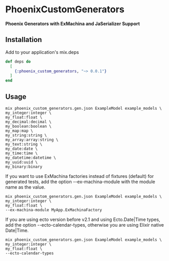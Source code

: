 # PhoenixCustomGenerators

**Phoenix Generators with ExMachina and JaSerializer Support**

## Installation

Add to your application's mix.deps

```elixir
def deps do
  [
    {:phoenix_custom_generators, "~> 0.0.1"}
  ]
end
```

## Usage

```
mix phoenix_custom_generators.gen.json ExampleModel example_models \
my_integer:integer \
my_float:float \
my_decimal:decimal \
my_boolean:boolean \
my_map:map \
my_string:string \
my_array:array:string \
my_text:string \
my_date:date \
my_time:time \
my_datetime:datetime \
my_uuid:uuid \
my_binary:binary
```

If you want to use ExMachina factories instead of fixtures (default) for generated tests,
add the option --ex-machina-module with the module name as the value.

```
mix phoenix_custom_generators.gen.json ExampleModel example_models \
my_integer:integer \
my_float:float \
--ex-machina-module MyApp.ExMachinaFactory
```

If you are using ecto version before v2.1 and using Ecto.Date|Time types,
add the option --ecto-calendar-types, otherwise you are using Elixir native Date|Time.

```
mix phoenix_custom_generators.gen.json ExampleModel example_models \
my_integer:integer \
my_float:float \
--ecto-calendar-types
```

